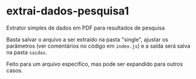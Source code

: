 # extrai-dados-pesquisa1
Extrator simples de dados em PDF para resultados de pesquisa

Basta salvar o arquivo a ser extraído na pasta "single", ajustar os parâmetros (ver comentários no código em `index.js`) e a saída será salva na pasta `saidas`. 

Feito para um arquivo específico, mas pode ser expandido para outros casos.
